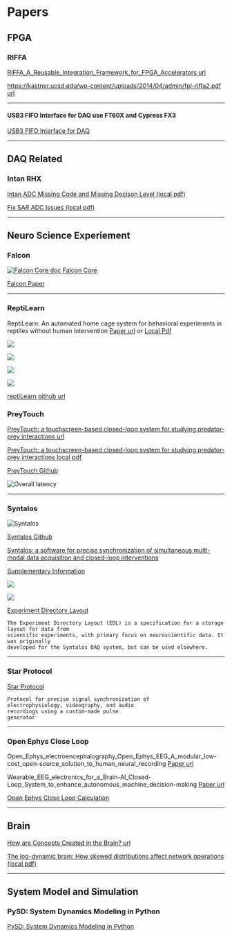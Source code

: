 # Papers

## FPGA

### RIFFA

[RIFFA_A_Reusable_Integration_Framework_for_FPGA_Accelerators url](https://www.researchgate.net/publication/261396774_RIFFA_A_Reusable_Integration_Framework_for_FPGA_Accelerators)

[https://kastner.ucsd.edu/wp-content/uploads/2014/04/admin/fpl-riffa2.pdf url](https://kastner.ucsd.edu/wp-content/uploads/2014/04/admin/fpl-riffa2.pdf)

---

#### USB3 FIFO Interface for DAQ use FT60X and Cypress FX3

[USB3 FIFO Interface for DAQ](./papers/2025/Mroczek_an_universal_MAM_12_2016.pdf)

---

## DAQ Related

### Intan RHX

[Intan ADC Missing Code and Missing Decison Level (local pdf)](papers/2025/Barth_2024_J._Neural_Eng._21_044001.pdf)

[Fix SAR ADC Issues (local pdf)](papers/2025/2012_JETTA_SARADC.pdf)

---

## Neuro Science Experiement

### Falcon

[![Falcon Core doc](./images/2025/Screenshot%20from%202025-02-11%2012-45-35.png) Falcon Core](https://falcon-core.readthedocs.io/en/latest/#)

[Falcon Paper](./papers/2025/Falcon_a_highly_flexible_open-source_software_for_.pdf)

---

### ReptiLearn

ReptiLearn: An automated home cage system for behavioral experiments in reptiles without human intervention [Paper url](https://journals.plos.org/plosbiology/article?id=10.1371/journal.pbio.3002411) or  [Local Pdf](./papers/2025/ReptiLearn.pdf)

![](./images/2025/Screenshot%20from%202025-01-24%2011-20-30.png)

![](./images/2025/Screenshot%20from%202025-01-24%2011-20-51.png)

![](./images/2025/Screenshot%20from%202025-01-24%2011-22-03.png)

![](./images/2025/Screenshot%20from%202025-01-24%2011-22-26.png)

[reptiLearn github url](https://github.com/EvolutionaryNeuralCodingLab/reptiLearn/tree/master)

### PreyTouch

[PreyTouch: a touchscreen-based closed-loop system for studying predator-prey interactions url](https://www.nature.com/articles/s42003-024-07345-5)

[PreyTouch: a touchscreen-based closed-loop system for studying predator-prey interactions local pdf](./papers/2025/PreyTouch-2024.pdf)

[PreyTouch Github](https://github.com/EvolutionaryNeuralCodingLab/PreyTouch)

![Overall latency](./images/2025/Screenshot%20from%202025-01-24%2016-31-14.png)

---

### Syntalos

![Syntalos](./images/2025/Screenshot%20from%202025-02-06%2016-59-16.png)

[Syntalos Github](https://github.com/syntalos/syntalos)

[Syntalos: a software for precise
synchronization of simultaneous multi-
modal data acquisition and closed-loop
interventions](./papers/2025/s41467-025-56081-9.pdf)

[Supplementary Information](./papers/2025/41467_2025_56081_MOESM1_ESM.pdf)

![](./images/2025/Screenshot%20from%202025-02-06%2017-06-03.png)

![](./images/2025/Screenshot%20from%202025-02-06%2017-34-56.png)

[Experiment Directory Layout](https://edl.readthedocs.io/latest/index.html)

    The Experiment Directory Layout (EDL) is a specification for a storage layout for data from
    scientific experiments, with primary focus on neuroscientific data. It was originally
    developed for the Syntalos DAQ system, but can be used elsewhere.

---

### Star Protocol

[Star Protocol](./papers/2025/StarProtocol.pdf)

    Protocol for precise signal synchronization of
    electrophysiology, videography, and audio
    recordings using a custom-made pulse
    generator

---

### Open Ephys Close Loop

Open_Ephys_electroencephalography_Open_Ephys_EEG_A_modular_low-cost_open-source_solution_to_human_neural_recording [Paper url](https://www.researchgate.net/publication/314305186_Open_Ephys_electroencephalography_Open_Ephys_EEG_A_modular_low-cost_open-source_solution_to_human_neural_recording)

Wearable_EEG_electronics_for_a_Brain-AI_Closed-Loop_System_to_enhance_autonomous_machine_decision-making [Paper url](https://www.researchgate.net/publication/360954933_Wearable_EEG_electronics_for_a_Brain-AI_Closed-Loop_System_to_enhance_autonomous_machine_decision-making)

[Open Ephys Close Loop Calculation](subtitles/close_loop_experiment.md)

---

## Brain

[How are Concepts Created in the Brain? url](https://sapienlabs.org/lab-talk/how-are-concepts-created-in-the-brain/)

[The log-dynamic brain: How skewed distributions affect network operations (local pdf)](./papers/2025/BuzsakiMizusekiNRN.pdf)

---

## System Model and Simulation

### PySD: System Dynamics Modeling in Python

[PySD: System Dynamics Modeling in Python](./papers/2025/PySD%20System%20Dynamics%20Modeling%20in%20Python.pdf)
